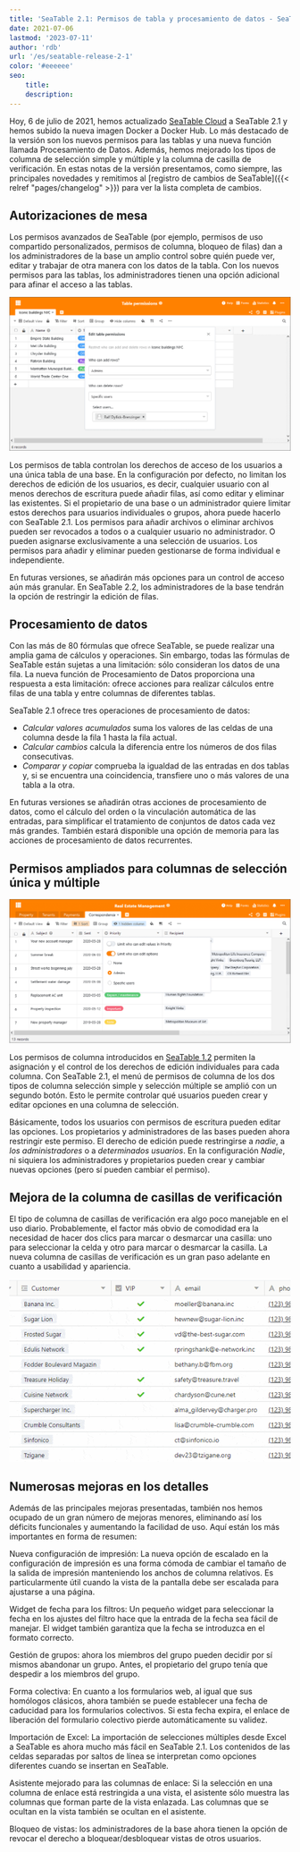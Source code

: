```yaml
---
title: 'SeaTable 2.1: Permisos de tabla y procesamiento de datos - SeaTable'
date: 2021-07-06
lastmod: '2023-07-11'
author: 'rdb'
url: '/es/seatable-release-2-1'
color: '#eeeeee'
seo:
    title:
    description:
---
```


Hoy, 6 de julio de 2021, hemos actualizado [SeaTable Cloud](https://cloud.seatable.io) a SeaTable 2.1 y hemos subido la nueva imagen Docker a Docker Hub. Lo más destacado de la versión son los nuevos permisos para las tablas y una nueva función llamada Procesamiento de Datos. Además, hemos mejorado los tipos de columna de selección simple y múltiple y la columna de casilla de verificación. En estas notas de la versión presentamos, como siempre, las principales novedades y remitimos al [registro de cambios de SeaTable]({{< relref "pages/changelog" >}}) para ver la lista completa de cambios.

## Autorizaciones de mesa

Los permisos avanzados de SeaTable (por ejemplo, permisos de uso compartido personalizados, permisos de columna, bloqueo de filas) dan a los administradores de la base un amplio control sobre quién puede ver, editar y trabajar de otra manera con los datos de la tabla. Con los nuevos permisos para las tablas, los administradores tienen una opción adicional para afinar el acceso a las tablas.

![SeaTable 2.1: Permisos de la tabla](TablePermissions.png)

Los permisos de tabla controlan los derechos de acceso de los usuarios a una única tabla de una base. En la configuración por defecto, no limitan los derechos de edición de los usuarios, es decir, cualquier usuario con al menos derechos de escritura puede añadir filas, así como editar y eliminar las existentes. Si el propietario de una base o un administrador quiere limitar estos derechos para usuarios individuales o grupos, ahora puede hacerlo con SeaTable 2.1. Los permisos para añadir archivos o eliminar archivos pueden ser revocados a todos o a cualquier usuario no administrador. O pueden asignarse exclusivamente a una selección de usuarios. Los permisos para añadir y eliminar pueden gestionarse de forma individual e independiente.

En futuras versiones, se añadirán más opciones para un control de acceso aún más granular. En SeaTable 2.2, los administradores de la base tendrán la opción de restringir la edición de filas.

## Procesamiento de datos

Con las más de 80 fórmulas que ofrece SeaTable, se puede realizar una amplia gama de cálculos y operaciones. Sin embargo, todas las fórmulas de SeaTable están sujetas a una limitación: sólo consideran los datos de una fila. La nueva función de Procesamiento de Datos proporciona una respuesta a esta limitación: ofrece acciones para realizar cálculos entre filas de una tabla y entre columnas de diferentes tablas.

SeaTable 2.1 ofrece tres operaciones de procesamiento de datos:

- _Calcular valores acumulados_ suma los valores de las celdas de una columna desde la fila 1 hasta la fila actual.
- _Calcular cambios_ calcula la diferencia entre los números de dos filas consecutivas.
- _Comparar y copiar_ comprueba la igualdad de las entradas en dos tablas y, si se encuentra una coincidencia, transfiere uno o más valores de una tabla a la otra.

En futuras versiones se añadirán otras acciones de procesamiento de datos, como el cálculo del orden o la vinculación automática de las entradas, para simplificar el tratamiento de conjuntos de datos cada vez más grandes. También estará disponible una opción de memoria para las acciones de procesamiento de datos recurrentes.

## Permisos ampliados para columnas de selección única y múltiple

![SeaTable 2.1: Permisos avanzados para columnas de selección simple y múltiple](Advanced-column-permissions.png)

Los permisos de columna introducidos en [SeaTable 1.2](https://seatable.io/es/seatable-release-1-2/) permiten la asignación y el control de los derechos de edición individuales para cada columna. Con SeaTable 2.1, el menú de permisos de columna de los dos tipos de columna selección simple y selección múltiple se amplió con un segundo botón. Esto le permite controlar qué usuarios pueden crear y editar opciones en una columna de selección.

Básicamente, todos los usuarios con permisos de escritura pueden editar las opciones. Los propietarios y administradores de las bases pueden ahora restringir este permiso. El derecho de edición puede restringirse a _nadie_, a _los administradores_ o a _determinados usuarios_. En la configuración _Nadie_, ni siquiera los administradores y propietarios pueden crear y cambiar nuevas opciones (pero sí pueden cambiar el permiso).

## Mejora de la columna de casillas de verificación

El tipo de columna de casillas de verificación era algo poco manejable en el uso diario. Probablemente, el factor más obvio de comodidad era la necesidad de hacer dos clics para marcar o desmarcar una casilla: uno para seleccionar la celda y otro para marcar o desmarcar la casilla. La nueva columna de casillas de verificación es un gran paso adelante en cuanto a usabilidad y apariencia.

![SeaTable 2.1: Mejora de la columna de casillas de verificación](cf832ed6ec4f5a75c69d663818552e94ec9b7cb1.gif)

## Numerosas mejoras en los detalles

Además de las principales mejoras presentadas, también nos hemos ocupado de un gran número de mejoras menores, eliminando así los déficits funcionales y aumentando la facilidad de uso. Aquí están los más importantes en forma de resumen:

Nueva configuración de impresión: La nueva opción de escalado en la configuración de impresión es una forma cómoda de cambiar el tamaño de la salida de impresión manteniendo los anchos de columna relativos. Es particularmente útil cuando la vista de la pantalla debe ser escalada para ajustarse a una página.

Widget de fecha para los filtros: Un pequeño widget para seleccionar la fecha en los ajustes del filtro hace que la entrada de la fecha sea fácil de manejar. El widget también garantiza que la fecha se introduzca en el formato correcto.

Gestión de grupos: ahora los miembros del grupo pueden decidir por sí mismos abandonar un grupo. Antes, el propietario del grupo tenía que despedir a los miembros del grupo.

Forma colectiva: En cuanto a los formularios web, al igual que sus homólogos clásicos, ahora también se puede establecer una fecha de caducidad para los formularios colectivos. Si esta fecha expira, el enlace de liberación del formulario colectivo pierde automáticamente su validez.

Importación de Excel: La importación de selecciones múltiples desde Excel a SeaTable es ahora mucho más fácil en SeaTable 2.1. Los contenidos de las celdas separadas por saltos de línea se interpretan como opciones diferentes cuando se insertan en SeaTable.

Asistente mejorado para las columnas de enlace: Si la selección en una columna de enlace está restringida a una vista, el asistente sólo muestra las columnas que forman parte de la vista enlazada. Las columnas que se ocultan en la vista también se ocultan en el asistente.

Bloqueo de vistas: los administradores de la base ahora tienen la opción de revocar el derecho a bloquear/desbloquear vistas de otros usuarios.
